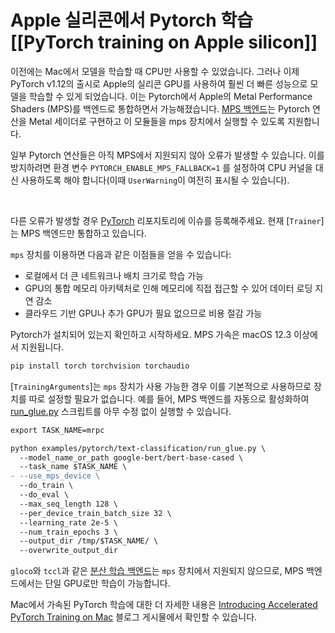 <!--Copyright 2022 The HuggingFace Team. All rights reserved.

Licensed under the Apache License, Version 2.0 (the "License"); you may not use this file except in compliance with
the License. You may obtain a copy of the License at

http://www.apache.org/licenses/LICENSE-2.0

Unless required by applicable law or agreed to in writing, software distributed under the License is distributed on
an "AS IS" BASIS, WITHOUT WARRANTIES OR CONDITIONS OF ANY KIND, either express or implied. See the License for the

⚠️ Note that this file is in Markdown but contain specific syntax for our doc-builder (similar to MDX) that may not be
rendered properly in your Markdown viewer.

-->

# Apple 실리콘에서 Pytorch 학습 [[PyTorch training on Apple silicon]]

이전에는 Mac에서 모델을 학습할 때 CPU만 사용할 수 있었습니다. 그러나 이제 PyTorch v1.12의 출시로 Apple의 실리콘 GPU를 사용하여 훨씬 더 빠른 성능으로 모델을 학습할 수 있게 되었습니다. 이는 Pytorch에서 Apple의 Metal Performance Shaders (MPS)를 백엔드로 통합하면서 가능해졌습니다. [MPS 백엔드](https://pytorch.org/docs/stable/notes/mps.html)는 Pytorch 연산을 Metal 세이더로 구현하고 이 모듈들을 mps 장치에서 실행할 수 있도록 지원합니다.

<Tip warning={true}>

일부 Pytorch 연산들은 아직 MPS에서 지원되지 않아 오류가 발생할 수 있습니다. 이를 방지하려면 환경 변수 `PYTORCH_ENABLE_MPS_FALLBACK=1` 를 설정하여 CPU 커널을 대신 사용하도록 해야 합니다(이때 `UserWarning`이 여전히 표시될 수 있습니다). 

<br>

다른 오류가 발생할 경우 [PyTorch](https://github.com/pytorch/pytorch/issues) 리포지토리에 이슈를 등록해주세요. 현재 [`Trainer`]는 MPS 백엔드만 통합하고 있습니다.

</Tip>

`mps` 장치를 이용하면 다음과 같은 이점들을 얻을 수 있습니다:

* 로컬에서 더 큰 네트워크나 배치 크기로 학습 가능
* GPU의 통합 메모리 아키텍처로 인해 메모리에 직접 접근할 수 있어 데이터 로딩 지연 감소
* 클라우드 기반 GPU나 추가 GPU가 필요 없으므로 비용 절감 가능

Pytorch가 설치되어 있는지 확인하고 시작하세요. MPS 가속은 macOS 12.3 이상에서 지원됩니다.

```bash
pip install torch torchvision torchaudio
```

[`TrainingArguments`]는 `mps` 장치가 사용 가능한 경우 이를 기본적으로 사용하므로 장치를 따로 설정할 필요가 없습니다. 예를 들어, MPS 백엔드를 자동으로 활성화하여 [run_glue.py](https://github.com/huggingface/transformers/blob/main/examples/pytorch/text-classification/run_glue.py) 스크립트를 아무 수정 없이 실행할 수 있습니다.

```diff
export TASK_NAME=mrpc

python examples/pytorch/text-classification/run_glue.py \
  --model_name_or_path google-bert/bert-base-cased \
  --task_name $TASK_NAME \
- --use_mps_device \
  --do_train \
  --do_eval \
  --max_seq_length 128 \
  --per_device_train_batch_size 32 \
  --learning_rate 2e-5 \
  --num_train_epochs 3 \
  --output_dir /tmp/$TASK_NAME/ \
  --overwrite_output_dir
```

`gloco`와 `tccl`과 같은 [분산 학습 백엔드](https://pytorch.org/docs/stable/distributed.html#backends)는 `mps` 장치에서 지원되지 않으므로, MPS 백엔드에서는 단일 GPU로만 학습이 가능합니다.

Mac에서 가속된 PyTorch 학습에 대한 더 자세한 내용은 [Introducing Accelerated PyTorch Training on Mac](https://pytorch.org/blog/introducing-accelerated-pytorch-training-on-mac/) 블로그 게시물에서 확인할 수 있습니다.
